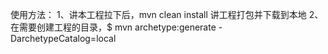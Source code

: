 使用方法：
1、讲本工程拉下后，mvn clean install 讲工程打包并下载到本地
2、在需要创建工程的目录，$ mvn archetype:generate -DarchetypeCatalog=local